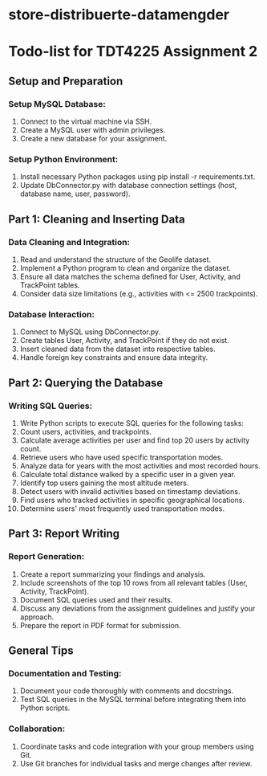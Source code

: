 # store-distribuerte-datamengder
# Todo-list for TDT4225 Assignment 2
## Setup and Preparation
### Setup MySQL Database:

1. Connect to the virtual machine via SSH.
2. Create a MySQL user with admin privileges.
3. Create a new database for your assignment.

### Setup Python Environment:

1. Install necessary Python packages using pip install -r requirements.txt.
2. Update DbConnector.py with database connection settings (host, database name, user, password).

## Part 1: Cleaning and Inserting Data
### Data Cleaning and Integration:

1. Read and understand the structure of the Geolife dataset.
2. Implement a Python program to clean and organize the dataset.
3. Ensure all data matches the schema defined for User, Activity, and TrackPoint tables.
4. Consider data size limitations (e.g., activities with <= 2500 trackpoints).

### Database Interaction:

1. Connect to MySQL using DbConnector.py.
2. Create tables User, Activity, and TrackPoint if they do not exist.
3. Insert cleaned data from the dataset into respective tables.
4. Handle foreign key constraints and ensure data integrity.

## Part 2: Querying the Database
### Writing SQL Queries:
1. Write Python scripts to execute SQL queries for the following tasks:
2. Count users, activities, and trackpoints.
3. Calculate average activities per user and find top 20 users by activity count.
4. Retrieve users who have used specific transportation modes.
5. Analyze data for years with the most activities and most recorded hours.
6. Calculate total distance walked by a specific user in a given year.
7. Identify top users gaining the most altitude meters.
8. Detect users with invalid activities based on timestamp deviations.
9. Find users who tracked activities in specific geographical locations.
10. Determine users' most frequently used transportation modes.

## Part 3: Report Writing
### Report Generation:
1. Create a report summarizing your findings and analysis.
2. Include screenshots of the top 10 rows from all relevant tables (User, Activity, TrackPoint).
3. Document SQL queries used and their results.
4. Discuss any deviations from the assignment guidelines and justify your approach.
5. Prepare the report in PDF format for submission.

## General Tips
### Documentation and Testing:
1. Document your code thoroughly with comments and docstrings.
2. Test SQL queries in the MySQL terminal before integrating them into Python scripts.
### Collaboration:
1. Coordinate tasks and code integration with your group members using Git.
2. Use Git branches for individual tasks and merge changes after review.